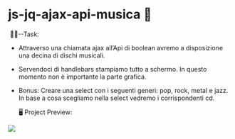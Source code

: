 #         js-jq-ajax-api-musica **:open_file_folder:**

​                                          :man_student:--Task:

- Attraverso una chiamata ajax all’Api di boolean avremo a disposizione una decina di dischi musicali. 

- Servendoci di handlebars stampiamo tutto a schermo.
  In questo momento non è importante la parte grafica.

- Bonus: Creare una select con i seguenti generi: pop, rock, metal e jazz. In base a cosa scegliamo nella select vedremo i corrispondenti cd.

 ​   ​      ​      ​       ​      ​      :desktop_computer: Project Preview:

![](h:\Users\Vincenzo\Documents\Esercitazioni\js-jq-ajax-api-musica\img\Cattura.PNG)